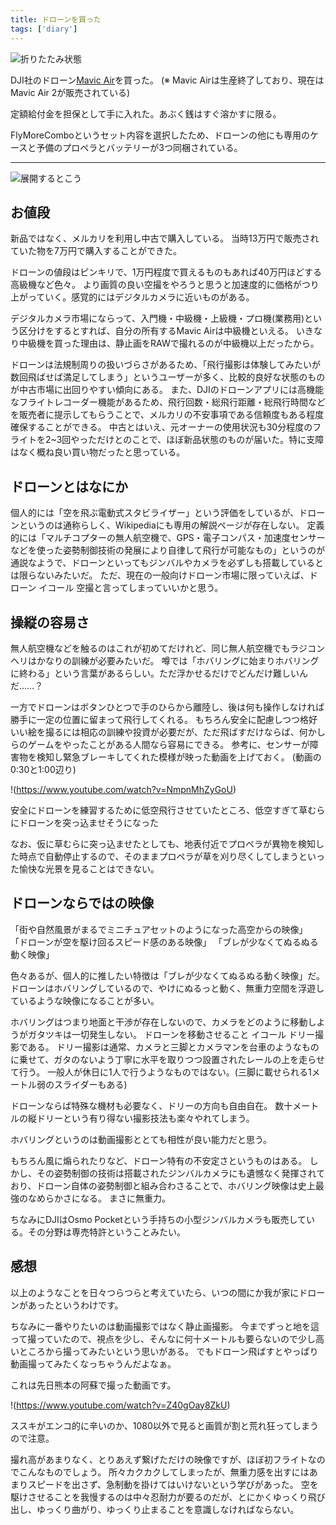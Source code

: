 ```yaml
---
title: ドローンを買った
tags: ['diary']
---
```


![折りたたみ状態](https://cdn-ak.f.st-hatena.com/images/fotolife/h/hachipochi/20210714/20210714193051.jpg "折りたたみ状態")

DJI社のドローン[Mavic Air](https://www.dji.com/jp/mavic-air-2?site=brandsite&from=eol_mavic-air)を買った。
(※ Mavic Airは生産終了しており、現在はMavic Air 2が販売されている)

定額給付金を担保として手に入れた。あぶく銭はすぐ溶かすに限る。

FlyMoreComboというセット内容を選択したため、ドローンの他にも専用のケースと予備のプロペラとバッテリーが3つ同梱されている。

***

![展開するとこう](https://cdn-ak.f.st-hatena.com/images/fotolife/h/hachipochi/20210714/20210714193045.jpg "展開するとこう")

## お値段

新品ではなく、メルカリを利用し中古で購入している。
当時13万円で販売されていた物を7万円で購入することができた。

ドローンの値段はピンキリで、1万円程度で買えるものもあれば40万円ほどする高級機など色々。
より画質の良い空撮をやろうと思うと加速度的に価格がつり上がっていく。感覚的にはデジタルカメラに近いものがある。

デジタルカメラ市場にならって、入門機・中級機・上級機・プロ機(業務用)という区分けをするとすれば、自分の所有するMavic Airは中級機といえる。
いきなり中級機を買った理由は、静止画をRAWで撮れるのが中級機以上だったから。

ドローンは法規制周りの扱いづらさがあるため、「飛行撮影は体験してみたいが数回飛ばせば満足してしまう」というユーザーが多く、比較的良好な状態のものが中古市場に出回りやすい傾向にある。
また、DJIのドローンアプリには高機能なフライトレコーダー機能があるため、飛行回数・総飛行距離・総飛行時間などを販売者に提示してもらうことで、メルカリの不安事項である信頼度もある程度確保することができる。
中古とはいえ、元オーナーの使用状況も30分程度のフライトを2~3回やっただけとのことで、ほぼ新品状態のものが届いた。特に支障はなく概ね良い買い物だったと思っている。

## ドローンとはなにか

個人的には「空を飛ぶ電動式スタビライザー」という評価をしているが、ドローンというのは通称らしく、Wikipediaにも専用の解説ページが存在しない。
定義的には「マルチコプターの無人航空機で、GPS・電子コンパス・加速度センサーなどを使った姿勢制御技術の発展により自律して飛行が可能なもの」というのが通説なようで、ドローンといってもジンバルやカメラを必ずしも搭載しているとは限らないみたいだ。
ただ、現在の一般向けドローン市場に限っていえば、ドローン イコール 空撮と言ってしまっていいかと思う。

## 操縦の容易さ

無人航空機などを触るのはこれが初めてだけれど、同じ無人航空機でもラジコンヘリはかなりの訓練が必要みたいだ。
噂では「ホバリングに始まりホバリングに終わる」という言葉があるらしい。ただ浮かせるだけでどんだけ難しいんだ……？

一方でドローンはボタンひとつで手のひらから離陸し、後は何も操作しなければ勝手に一定の位置に留まって飛行してくれる。
もちろん安全に配慮しつつ格好いい絵を撮るには相応の訓練や投資が必要だが、ただ飛ばすだけならば、何かしらのゲームをやったことがある人間なら容易にできる。
参考に、センサーが障害物を検知し緊急ブレーキしてくれた模様が映った動画を上げておく。
(動画の0:30と1:00辺り)

!(https://www.youtube.com/watch?v=NmpnMhZyGoU)

安全にドローンを練習するために低空飛行させていたところ、低空すぎて草むらにドローンを突っ込ませそうになった

なお、仮に草むらに突っ込ませたとしても、地表付近でプロペラが異物を検知した時点で自動停止するので、そのままプロペラが草を刈り尽くしてしまうといった愉快な光景を見ることはできない。

## ドローンならではの映像

「街や自然風景がまるでミニチュアセットのようになった高空からの映像」
「ドローンが空を駆け回るスピード感のある映像」
「ブレが少なくてぬるぬる動く映像」

色々あるが、個人的に推したい特徴は「ブレが少なくてぬるぬる動く映像」だ。
ドローンはホバリングしているので、やけにぬるっと動く、無重力空間を浮遊しているような映像になることが多い。

ホバリングはつまり地面と干渉が存在しないので、カメラをどのように移動しようがガタツキは一切発生しない。
ドローンを移動させること イコール ドリー撮影である。
ドリー撮影は通常、カメラと三脚とカメラマンを台車のようなものに乗せて、ガタのないよう丁寧に水平を取りつつ設置されたレールの上を走らせて行う。
一般人が休日に1人で行うようなものではない。(三脚に載せられる1メートル弱のスライダーもある)

ドローンならば特殊な機材も必要なく、ドリーの方向も自由自在。
数十メートルの縦ドリーという有り得ない撮影技法も楽々やれてしまう。

ホバリングというのは動画撮影ととても相性が良い能力だと思う。

もちろん風に煽られたりなど、ドローン特有の不安定さというものはある。
しかし、その姿勢制御の技術は搭載されたジンバルカメラにも遺憾なく発揮されており、ドローン自体の姿勢制御と組み合わさることで、ホバリング映像は史上最強のなめらかさになる。
まさに無重力。

ちなみにDJIはOsmo Pocketという手持ちの小型ジンバルカメラも販売している。その分野は専売特許ということみたい。

## 感想

以上のようなことを日々つらつらと考えていたら、いつの間にか我が家にドローンがあったというわけです。

ちなみに一番やりたいのは動画撮影ではなく静止画撮影。
今までずっと地を這って撮っていたので、視点を少し、そんなに何十メートルも要らないので少し高いところから撮ってみたいという思いがある。
でもドローン飛ばすとやっぱり動画撮ってみたくなっちゃうんだよなぁ。

これは先日熊本の阿蘇で撮った動画です。

!(https://www.youtube.com/watch?v=Z40gOay8ZkU)

ススキがエンコ的に辛いのか、1080以外で見ると画質が割と荒れ狂ってしまうので注意。

撮れ高があまりなく、とりあえず繋げただけの映像ですが、ほぼ初フライトなのでこんなものでしょう。
所々カクカクしてしまったが、無重力感を出すにはあまりスピードを出さず、急制動を掛けてはいけないという学びがあった。
空を駆けさせることを我慢するのは中々忍耐力が要るのだが、とにかくゆっくり飛び出し、ゆっくり曲がり、ゆっくり止まることを意識しなければならない。
